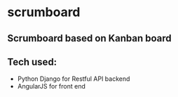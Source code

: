 # scrumboard

## Scrumboard based on Kanban board

## Tech used: 
+ Python Django for Restful API backend
+ AngularJS for front end